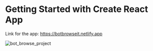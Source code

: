 # Getting Started with Create React App
Link for the app:
https://botbrowseit.netlify.app

![bot_browse_project](https://user-images.githubusercontent.com/34741493/107676654-0c316e80-6ca2-11eb-8d55-049a8506f50f.png)

